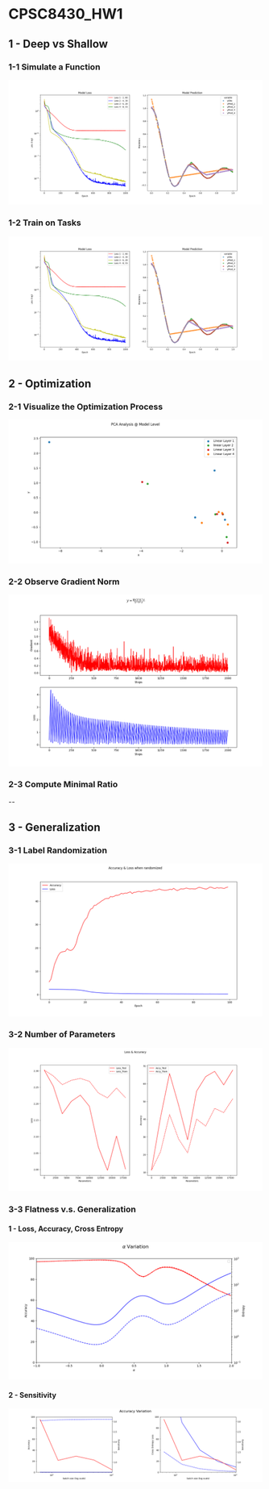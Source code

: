 # CPSC8430_HW1
## 1 - Deep vs Shallow
### 1-1 Simulate a Function
![](./HW1-1.png)
### 1-2 Train on Tasks
![](./HW1-1.png)
## 2 - Optimization
### 2-1 Visualize the Optimization Process
![](./HW2-1.png)
### 2-2 Observe Gradient Norm
![](./HW2-2.png)
### 2-3 Compute Minimal Ratio
--
## 3 - Generalization
### 3-1 Label Randomization
![](./HW3-1.png)
### 3-2 Number of Parameters
![](./HW3-2.png)
### 3-3 Flatness v.s. Generalization
#### 1 - Loss, Accuracy, Cross Entropy
![](./HW3-3-1.png)
#### 2 - Sensitivity
![](./Accuracy_Batch.png)
